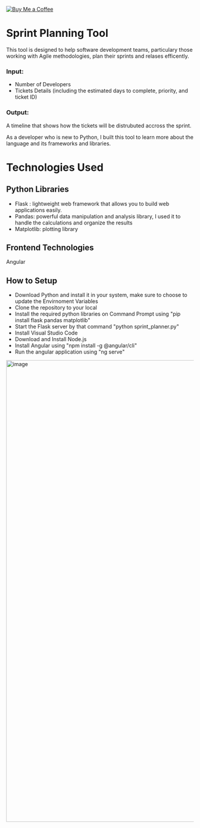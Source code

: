 [![Buy Me a Coffee](https://img.shields.io/badge/Buy%20Me%20A%20Coffee-%E2%98%95%EF%B8%8F-orange)](https://www.buymeacoffee.com/hodaeldawy)

# Sprint Planning Tool
This tool is designed to help software development teams, particulary those working with Agile methodologies, plan their sprints and relases efficently.


### Input:
- Number of Developers
- Tickets Details (including the estimated days to complete, priority, and ticket ID)

### Output:

A timeline that shows how the tickets will be distrubuted accross the sprint.

As a developer who is new to Python, I built this tool to learn more about the language and its frameworks and libraries.


# Technologies Used

## Python Libraries

* Flask : lightweight web framework that allows you to build web applications easily.
* Pandas: powerful data manipulation and analysis library, I used it to handle the calculations and organize the results
* Matplotlib: plotting library

## Frontend Technologies

Angular

## How to Setup

- Download Python and install it in your system, make sure to choose to update the Envirnoment Variables
- Clone the repository to your local
- Install the required python libraries on Command Prompt using "pip install flask pandas matplotlib"
- Start the Flask server by that command "python sprint_planner.py"
- Install Visual Studio Code 
- Download and Install Node.js
- Install Angular using "npm install -g @angular/cli"
- Run the angular application using "ng serve"

<img width="1241" alt="image" src="https://github.com/user-attachments/assets/148ea71e-cf71-4de2-98e4-4838846fd83e">






